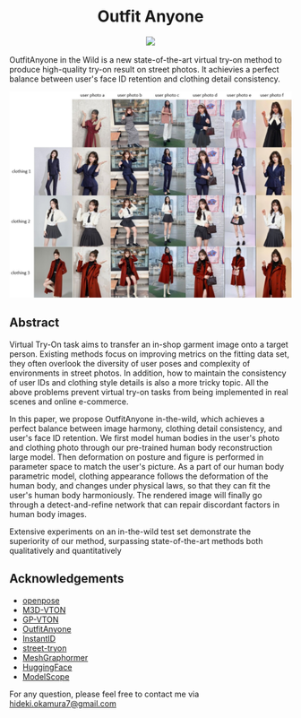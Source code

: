 <div align="center">
<h1>Outfit Anyone</h1>

<a href='https://huggingface.co/spaces/ares1123/Outfit-Anyone'><img src='https://img.shields.io/badge/%F0%9F%A4%97%20Hugging%20Face-Spaces-blue'></a>

</div>

OutfitAnyone in the Wild is a new state-of-the-art virtual try-on method to produce high-quality try-on result on street photos. It achievies a perfect balance between user's face ID retention and clothing detail consistency.

<img src='assets/show.JPG'>

<!-- ### Comparison with Previous Works

<p align="center">
  <img src="assets/compare-a.png">
</p>

Comparison with existing tuning-free state-of-the-art techniques. InstantID achieves better fidelity and retain good text editability (faces and styles blend better).
 -->

## Abstract

Virtual Try-On task aims to transfer an in-shop garment image onto a target person. Existing methods focus on improving metrics on the fitting data set, they often overlook the diversity of user poses and complexity of environments in street photos. In addition, how to maintain the consistency of user IDs and clothing style details is also a more tricky topic. All the above problems prevent virtual try-on tasks from being implemented in real scenes and online e-commerce.

In this paper, we propose OutfitAnyone in-the-wild, which achieves a perfect balance between image harmony, clothing detail consistency, and user's face ID retention.
We first model human bodies in the user's photo and clothing photo through our pre-trained human body reconstruction large model. Then deformation on posture and figure is performed in parameter space to match the user's picture. As a part of our human body parametric model, clothing appearance follows the deformation of the human body, and changes under physical laws, so that they can fit the user's human body harmoniously. The rendered image will finally go through a detect-and-refine network that can repair discordant factors in human body images.

Extensive experiments on an in-the-wild test set demonstrate the superiority of our method, surpassing state-of-the-art methods both qualitatively and quantitatively

<!-- ## Api Usage Tips
- Get your own ```openId``` and ```apiKey``` in WeChat applet **SelfitCamera (赛飞相机)**
- Create your clothing model in WeChat applet **SelfitCamera (赛飞相机)**, record its ```clothId``` in details page.
- Upload your pose image with function ```upload_pose_img```, then public a cloth swap task ```publicClothSwap```
- Get result with ```getInfRes``` -->

## Acknowledgements

- [openpose](https://github.com/CMU-Perceptual-Computing-Lab/openpose)
- [M3D-VTON](https://github.com/fyviezhao/M3D-VTON)
- [GP-VTON](https://github.com/xiezhy6/GP-VTON)
- [OutfitAnyone](https://github.com/HumanAIGC/OutfitAnyone)
- [InstantID](https://github.com/InstantID/InstantID)
- [street-tryon](https://github.com/cuiaiyu/street-tryon-benchmark)
- [MeshGraphormer](https://github.com/microsoft/MeshGraphormer)
- [HuggingFace](https://github.com/huggingface)
- [ModelScope](https://github.com/modelscope/modelscope)

For any question, please feel free to contact me via hideki.okamura7@gmail.com
